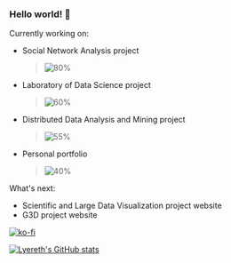 ### Hello world! 👋

Currently working on:
- Social Network Analysis project 
  > ![80%](https://progress-bar.dev/80)
- Laboratory of Data Science project
  > ![60%](https://progress-bar.dev/100)
- Distributed Data Analysis and Mining project
  > ![55%](https://progress-bar.dev/70)
- Personal portfolio 
  > ![40%](https://progress-bar.dev/40)

What's next: 
- Scientific and Large Data Visualization project website
- G3D project website

[![ko-fi](https://ko-fi.com/img/githubbutton_sm.svg)](https://ko-fi.com/X8X092BO)

[![Lyereth's GitHub stats](https://github-readme-stats.vercel.app/api?username=lyereth&show_icons=true&theme=tokyonight)](https://github.com/anuraghazra/github-readme-stats)

